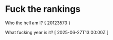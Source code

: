 # Fuck the rankings

Who the hell am I?
{ 20123573 }

What fucking year is it?
[ 2025-06-27T13:00:00Z ]
